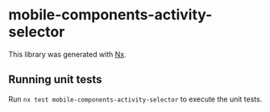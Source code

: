 # mobile-components-activity-selector

This library was generated with [Nx](https://nx.dev).

## Running unit tests

Run `nx test mobile-components-activity-selector` to execute the unit tests.
